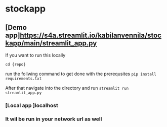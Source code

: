 # stockapp

## [Demo app]https://s4a.streamlit.io/kabilanvennila/stockapp/main/streamlit_app.py

If you want to run this locally 

`cd {repo}`

run the follwing command to get done with the prerequsites `pip install requirements.txt`

After that navigate into the directory and run `streamlit run streamlit_app.py` 
  
### [Local app ]localhost
### It wil be run in your network url as well
